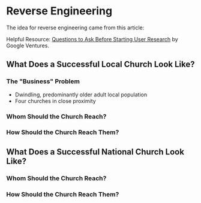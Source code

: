 # Reverse Engineering

The idea for reverse engineering came from this article:

Helpful Resource: [Questions to Ask Before Starting User Research](http://www.gv.com/lib/questions-to-ask-before-starting-user-research) by Google Ventures.

## What Does a Successful Local Church Look Like?

### The "Business" Problem

* Dwindling, predominantly older adult local population 
* Four churches in close proximity

### Whom Should the Church Reach?

### How Should the Church Reach Them?

## What Does a Successful National Church Look Like?

### Whom Should the Church Reach?

### How Should the Church Reach Them?